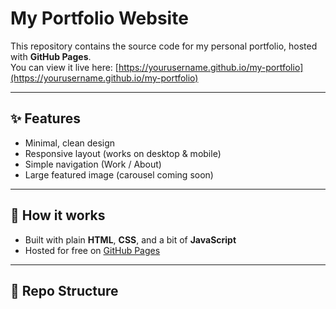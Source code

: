 # My Portfolio Website

This repository contains the source code for my personal portfolio, hosted with **GitHub Pages**.  
You can view it live here: [https://yourusername.github.io/my-portfolio](https://yourusername.github.io/my-portfolio)

---

## ✨ Features
- Minimal, clean design  
- Responsive layout (works on desktop & mobile)  
- Simple navigation (Work / About)  
- Large featured image (carousel coming soon)  

---

## 🚀 How it works
- Built with plain **HTML**, **CSS**, and a bit of **JavaScript**  
- Hosted for free on [GitHub Pages](https://pages.github.com/)  

---

## 📂 Repo Structure
